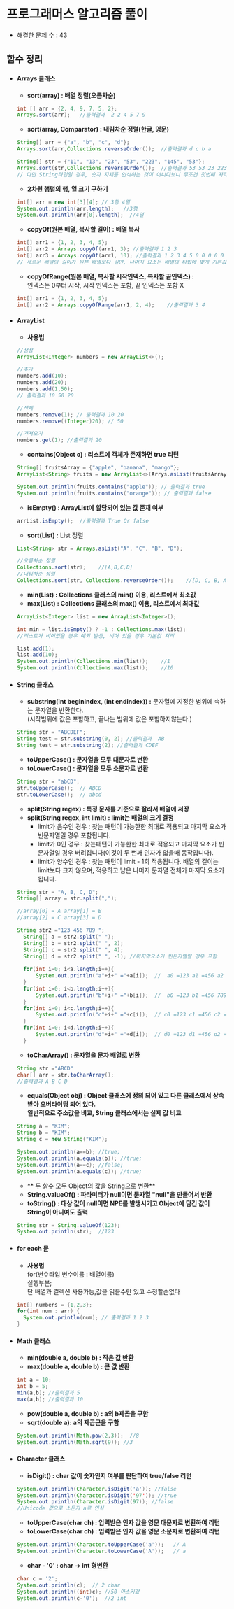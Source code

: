 # 프로그래머스 알고리즘 풀이

* 해결한 문제 수 : 43

## 함수 정리
- #### Arrays 클래스
    - **sort(array) : 배열 정렬(오름차순)**
    ``` java
    int [] arr = {2, 4, 9, 7, 5, 2};
    Arrays.sort(arr);   //출력결과  2 2 4 5 7 9
    ```
    - **sort(array, Comparator) : 내림차순 정렬(한글, 영문)**
    ``` java
    String[] arr = {"a", "b", "c", "d"};
    Arrays.sort(arr,Collections.reverseOrder());  //출력결과 d c b a 
    
    String[] str = {"11", "13", "23", "53", "223", "145", "53"};
    Arrays.sort(str,Collections.reverseOrder());  //출력결과 53 53 23 223 145 13 11
    // 다만 String타입일 경우, 숫자 자체를 인식하는 것이 아니다보니 무조건 첫번째 자리를 기준으로 내림차순 정렬
    ```
    - **2차원 행렬의 행, 열 크기 구하기**
    ``` java
    int[] arr = new int[3][4]; // 3행 4열
    System.out.println(arr.length);   //3행
    System.out.println(arr[0].length);  //4열
    ```
    
    - **copyOf(원본 배열, 복사할 길이) : 배열 복사**
    ``` java
    int[] arr1 = {1, 2, 3, 4, 5};
    int[] arr2 = Arrays.copyOf(arr1, 3); //출력결과 1 2 3
    int[] arr3 = Arrays.copyOf(arr1, 10); //출력결과 1 2 3 4 5 0 0 0 0 0 
    // 새로운 배열의 길이가 원본 배열보다 길면, 나머지 요소는 배열의 타입에 맞게 기본값으로 채워짐
    ```
    - **copyOfRange(원본 배열, 복사할 시작인덱스, 복사할 끝인덱스) :**  
    인덱스는 0부터 시작, 시작 인덱스는 포함, 끝 인덱스는 포함 X
    ``` java
    int[] arr1 = {1, 2, 3, 4, 5};
    int[] arr2 = Arrays.copyOfRange(arr1, 2, 4);    //출력결과 3 4
    ```
    
- #### ArrayList
    - **사용법**
    ``` java
    //생성
    ArrayList<Integer> numbers = new ArrayList<>();
    
    //추가
    numbers.add(10);
    numbers.add(20);
    numbers.add(1,50); 
    // 출력결과 10 50 20
    
    //삭제
    numbers.remove(1); // 출력결과 10 20
    numbers.remove((Integer)20); // 50
    
    //가져오기
    numbers.get(1); //출력결과 20
    ```
    
    - **contains(Object o) : 리스트에 객체가 존재하면 true 리턴**
    ``` java
    String[] fruitsArray = {"apple", "banana", "mango"};
    ArrayList<String> fruits = new ArrayList<>(Arrys.asList(fruitsArray));
    
    System.out.println(fruits.contains("apple")); // 출력결과 true
    System.out.println(fruits.contains("orange")); // 출력결과 false
    ```
    
    - **isEmpty() : ArrayList에 할당되어 있는 값 존재 여부**
    ``` java
    arrList.isEmpty();  //출력결과 True Or false
    ```
    
    - **sort(List) :**
    List 정렬
    ``` java
    List<String> str = Arrays.asList("A", "C", "B", "D");
    
    //오름차순 정렬
    Collections.sort(str);    //[A,B,C,D]
    //내림차순 정렬
    Collections.sort(str, Collections.reverseOrder());    //[D, C, B, A]  
    ```
    
    - **min(List) : Collections 클래스의 min() 이용, 리스트에서 최소값**
    - **max(List) : Collections 클래스의 max() 이용, 리스트에서 최대값**
    ``` java
    ArrayList<Integer> list = new ArrayList<Integer>();
    
    int min = list.isEmpty() ? -1 : Collections.max(list);
    //리스트가 비어있을 경우 예외 발생, 비어 있을 경우 기본값 처리
    
    list.add(1);
    list.add(10);
    System.out.println(Collections.min(list));    //1
    System.out.println(Collections.max(list));    //10
    ```
    
- #### String 클래스
    - **substring(int beginindex, (int endindex)) :**
    문자열에 지정한 범위에 속하는 문자열을 반환한다.  
    (시작범위에 값은 포함하고, 끝나는 범위에 값은 포함하지않는다.)
    ``` java
    String str = "ABCDEF";
    String test = str.substring(0, 2); //출력결과  AB
    String test = str.substring(2); //출력결과 CDEF
    ```
    
    - **toUpperCase() : 문자열을 모두 대문자로 변환**
    - **toLowerCase() : 문자열을 모두 소문자로 변환**
    ``` java
    String str = "abCD";
    str.toUpperCase();  // ABCD
    str.toLowerCase();  // abcd
    ```
    - **split(String regex) : 특정 문자를 기준으로 잘라서 배열에 저장** 
    - **split(String regex, int limit) : limit는 배열의 크기 결정**  
        - limit가 음수인 경우 : 찾는 패턴이 가능한한 최대로 적용되고 마지막 요소가 빈문자열일 경우 포함됩니다.  
        - limit가 0인 경우 : 찾는패턴이 가능한한 최대로 적용되고 마지막 요소가 빈문자열일 경우 버려집니다(이것이 두 번째 인자가 없을때 동작입니다).  
        - limit가 양수인 경우 : 찾는 패턴이 limit - 1회 적용됩니다. 배열의 길이는 limit보다 크지 않으며, 적용하고 남은 나머지 문자열 전체가 마지막 요소가 됩니다.

    ``` java
    String str = "A, B, C, D";
    String[] array = str.split(",");
    
    //array[0] = A array[1] = B 
    //array[2] = C array[3] = D 
    
    String str2 ="123 456 789 ";
      String[] a = str2.split(" ");
      String[] b = str2.split(" ", 2);
      String[] c = str2.split(" ", 4);
      String[] d = str2.split(" ", -1); //마지막요소가 빈문자열일 경우 포함
      
      for(int i=0; i<a.length;i++){
          System.out.println("a"+i+" ="+a[i]);  //	a0 =123 a1 =456 a2 =789
      }
      for(int i=0; i<b.length;i++){
          System.out.println("b"+i+" ="+b[i]);  //  b0 =123 b1 =456 789 
      }
      for(int i=0; i<c.length;i++){
          System.out.println("c"+i+" ="+c[i]);  // c0 =123 c1 =456 c2 =789 c3 =
      }
      for(int i=0; i<d.length;i++){
          System.out.println("d"+i+" ="+d[i]);  // d0 =123 d1 =456 d2 =789 d3 =
      }
    ```
    
    - **toCharArray() : 문자열을 문자 배열로 변환**
    ``` java
    String str ="ABCD"
    char[] arr = str.toCharArray();
    //출력결과 A B C D
    ```
    
    - **equals(Object obj) : Object 클래스에 정의 되어 있고 다른 클래스에서 상속받아 오버라이딩 되어 있다.  
    일반적으로 주소값을 비교, String 클래스에서는 실제 값 비교**
    ``` java
    String a = "KIM";
    String b = "KIM";
    String c = new String("KIM");
    
    System.out.println(a==b); //true;
    System.out.println(a.equals(b)); //true;
    System.out.println(a==c); //false;
    System.out.println(a.equals(c)); //true;
    ```
    - ** 두 함수 모두 Object의 값을 String으로 변환**  
    - **String.valueOf() : 파라미터가 null이면 문자열 "null"을 만들어서 반환**  
    - **toString() :  대상 값이 null이면 NPE를 발생시키고 Object에 담긴 값이 String이 아니여도 출력**  
    ``` java
    String str = String.valueOf(123);
    System.out.println(str);  //123
    ```
    
- #### for each 문
    - **사용법**   
    for(변수타입 변수이름 : 배열이름)  
      실행부분;  
    단 배열과 컬렉션 사용가능,값을 읽을수만 있고 수정할순없다
    ``` java
    int[] numbers = {1,2,3};
    for(int num : arr) {
      System.out.println(num); // 출력결과 1 2 3
    }
    ```
    
- #### Math 클래스
    - **min(double a, double b) : 작은 값 반환**
    - **max(double a, double b) : 큰 값 반환**
    ``` java
    int a = 10;
    int b = 5;
    min(a,b); //출력결과 5
    max(a,b); //출력결과 10
    ```
    - **pow(double a, double b) : a의 b제곱을 구함**
    - **sqrt(double a): a의 제곱근을 구함**
    ``` java
    System.out.println(Math.pow(2,3));  //8
    System.out.println(Math.sqrt(9)); //3
    ```
    
- #### Character 클래스
    - **isDigit() : char 값이 숫자인지 여부를 판단하여 true/false 리턴**
    ``` java
    System.out.println(Character.isDigit('a')); //false
    System.out.println(Character.isDigit('97')); //true
    System.out.println(Character.isDigit(97)); //false
    //Unicode 값으로 소문자 a로 인식
    ```
    
    - **toUpperCase(char ch) : 입력받은 인자 값을 영문 대문자로 변환하여 리턴**  
    - **toLowerCase(char ch) : 입력받은 인자 값을 영문 소문자로 변환하여 리턴**  
    ``` java
    System.out.println(Character.toUpperCase('a'));   // A
    System.out.println(Character.toLowerCase('A'));   // a
    ```
    
    - **char - '0' : char -> int 형변환**  
    ``` java
    char c = '2';
    System.out.println(c);  // 2 char
    System.out.println((int)c); //50 아스키값
    System.out.println(c-'0');  //2 int
    ```
